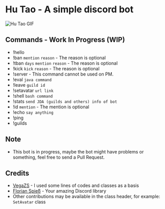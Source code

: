 # Hu Tao - A simple discord bot

![Hu Tao GIF](https://media.tenor.com/images/60a43af8f996a83fabd88bf435eb4876/tenor.gif)

## Commands - Work In Progress (WIP)
* !hello
* !ban `mention` `reason` - The reason is optional
* !tban `days` `mention` `reason` - The reason is optional
* !kick `kick` `reason` - The reason is optional
* !server - This command cannot be used on PM.
* !eval `java command`
* !leave `guild id`
* !setavatar `url link`
* !shell `bash command`
* !stats `send JDA (guilds and others) info of bot`
* !id `mention` - The mention is optional
* !echo `say anything`
* !ping
* !guilds

## Note
* This bot is in progress, maybe the bot might have problems or something, feel free to send a Pull Request.

## Credits
* [VegaZS](https://github.com/VegaBobo) - I used some lines of codes and classes as a basis
* [Florian Spieß](https://github.com/DV8FromTheWorld) - Your amazing Discord library
* Other contributions may be available in the class header, for example: `SetAvatar` class